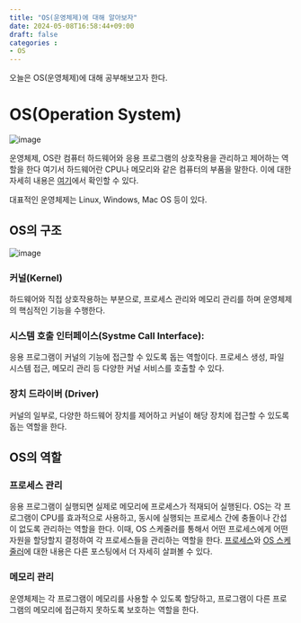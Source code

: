 ```yaml
---
title: "OS(운영체제)에 대해 알아보자"
date: 2024-05-08T16:58:44+09:00
draft: false
categories :
- OS
---
```


오늘은 OS(운영체제)에 대해 공부해보고자 한다.

# OS(Operation System)
![image](https://github.com/yumin00/blog/assets/130362583/faebc993-6624-420c-a13e-140d21ad9402)

운영체제, OS란 컴퓨터 하드웨어와 응용 프로그램의 상호작용을 관리하고 제어하는 역할을 한다
여기서 하드웨어란 CPU나 메모리와 같은 컴퓨터의 부품을 말한다. 이에 대한 자세히 내용은 [여기](https://yumin.dev/p/%EC%BB%B4%ED%93%A8%ED%84%B0-%EA%B5%AC%EC%A1%B0%EC%97%90-%EB%8C%80%ED%95%B4-%EC%95%8C%EC%95%84%EB%B3%B4%EC%9E%90/)에서 확인할 수 있다.

대표적인 운영체제는 Linux, Windows, Mac OS 등이 있다.

## OS의 구조
![image](https://github.com/yumin00/blog/assets/130362583/9cd78ac9-ab2a-4497-800b-14752013fb55)
### 커널(Kernel)
하드웨어와 직접 상호작용하는 부분으로, 프로세스 관리와 메모리 관리를 하며 운영체제의 핵심적인 기능을 수행한다.

### 시스템 호출 인터페이스(Systme Call Interface):
응용 프로그램이 커널의 기능에 접근할 수 있도록 돕는 역할이다.
프로세스 생성, 파일 시스템 접근, 메모리 관리 등 다양한 커널 서비스를 호출할 수 있다.

### 장치 드라이버 (Driver)
커널의 일부로, 다양한 하드웨어 장치를 제어하고 커널이 해당 장치에 접근할 수 있도록 돕는 역할을 한다.


## OS의 역할
### 프로세스 관리
응용 프로그램이 실행되면 실제로 메모리에 프로세스가 적재되어 실행된다.
OS는 각 프로그램이 CPU를 효과적으로 사용하고, 동시에 실행되는 프로세스 간에 충돌이나 간섭이 없도록 관리하는 역할을 한다.
이때, OS 스케줄러를 통해서 어떤 프로세스에게 어떤 자원을 할당할지 결정하여 각 프로세스들을 관리하는 역할을 한다.
[프로세스](https://yumin.dev/p/process-vs-program-vs-thread/)와 [OS 스케줄러](https://yumin.dev/p/context-switching%EC%97%90-%EB%8C%80%ED%95%B4-%EC%95%8C%EC%95%84%EB%B3%B4%EC%9E%90/)에 대한 내용은 다른 포스팅에서 더 자세히 살펴볼 수 있다.

### 메모리 관리
운영체제는 각 프로그램이 메모리를 사용할 수 있도록 할당하고, 프로그램이 다른 프로그램의 메모리에 접근하지 못하도록 보호하는 역할을 한다.